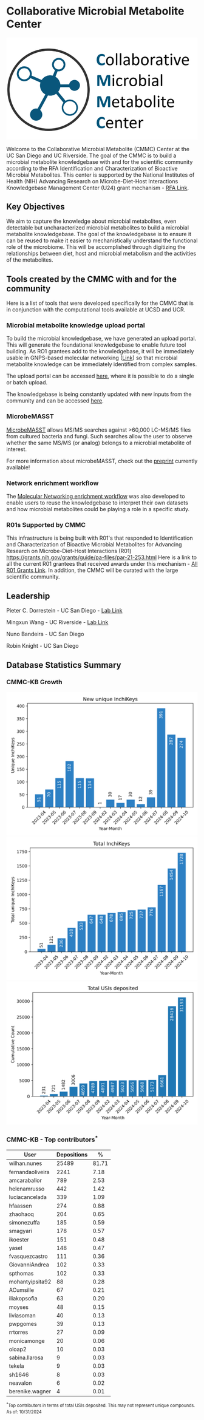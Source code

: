 # Collaborative Microbial Metabolite Center

![CMMC Logo](img/logo.png)

Welcome to the Collaborative Microbial Metabolite (CMMC) Center at the UC San Diego and UC Riverside. The goal of the CMMC is to build a microbial metabolite knowledgebase with and for the scientific community according to the RFA Identification and Characterization of Bioactive Microbial Metabolites. This center is supported by the National Institutes of Health (NIH) Advancing Research on Microbe-Diet-Host Interactions Knowledgebase Management Center (U24) grant mechanism - [RFA Link](https://grants.nih.gov/grants/guide/rfa-files/rfa-dk-21-014.html). 

## Key Objectives
We aim to capture the knowledge about microbial metabolites, even detectable but uncharacterized microbial metabolites to build a microbial metabolite knowledgebase. The goal of the knowledgebase is to ensure it can be reused to make it easier to mechanistically understand the functional role of the microbiome. This will be accomplished through digitizing the relationships between diet, host and microbial metabolism and the activities of the metabolites. 

## Tools created by the CMMC with and for the community
Here is a list of tools that were developed specifically for the CMMC that is in conjunction with the computational tools available at UCSD and UCR. 

### Microbial metabolite knowledge upload portal
To build the microbial knowledgebase, we have generated an upload portal. This will generate the foundational knowledgebase to enable future tool building. As RO1 grantees add to the knowledgebase, it will be immediately usable in GNPS-based molecular networking ([Link](https://ccms-ucsd.github.io/GNPSDocumentation/)) so that microbial metabolite knowledge can be immediately identified from complex samples. 

The upload portal can be accessed [here](https://gnps2.org/workflowinput?workflowname=cmmc_deposition_workflow), where it is possible to do a single or batch upload.

The knowledgebase is being constantly updated with new inputs from the community and can be accessed [here](https://cmmc-kb.gnps2.org/).

<!-- !!!!MING TO DO create the firs generation link to simple interface for building the knowledgebase!!!!. -->

### MicrobeMASST

[MicrobeMASST](https://masst.gnps2.org/microbemasst/) allows MS/MS searches against >60,000 LC-MS/MS files from cultured bacteria and fungi. Such searches allow the user to observe whether the same MS/MS (or analog) belongs to a microbial metabolite of interest.

For more information about microbeMASST, check out the [preprint](https://doi.org/10.1101/2023.07.20.549584) currently available!

### Network enrichment workflow
The [Molecular Networking enrichment workflow](https://gnps2.org/workflowinput?workflowname=cmmc_gnps_network_enrichment_workflow) was also developed to enable users to reuse the knowledgebase to interpret their own datasets and how microbial metabolites could be playing a role in a specific study.


### R01s Supported by CMMC

This infrastructure is being built with R01's that responded to 
Identification and Characterization of Bioactive Microbial Metabolites for Advancing Research on Microbe-Diet-Host Interactions (R01) https://grants.nih.gov/grants/guide/pa-files/par-21-253.html Here is a link to all the current R01 grantees that received awards under this mechanism - [All R01 Grants Link](https://reporter.nih.gov/search/eJ5UvHBXWU6-ZQa83cfFnw/projects). In addition, the CMMC will be curated with the large scientific community.

## Leadership
Pieter C. Dorrestein - UC San Diego - [Lab Link](https://dorresteinlab.ucsd.edu/)

Mingxun Wang - UC Riverside - [Lab Link](https://www.cs.ucr.edu/~mingxunw/)

Nuno Bandeira - UC San Diego 

Robin Knight - UC San Diego

## Database Statistics Summary

### CMMC-KB Growth

![New InchiKeys](img/statistics/cmmc_growth_new_inchikeys_by_month.svg)
![Total InchiKeys](img/statistics/cmmc_growth_cumulative_inchikeys_by_month.svg)
![CMMC depositions graph](img/statistics/cmmc_growth_total_usis.svg)

### CMMC-KB - Top contributors<sup>*</sup> 

| User             | Depositions | %     |
|------------------|-------------|-------|
| wilhan.nunes     | 25489       | 81.71 |
| fernandaoliveira | 2241        | 7.18  |
| amcaraballor     | 789         | 2.53  |
| helenamrusso     | 442         | 1.42  |
| luciacancelada   | 339         | 1.09  |
| hfaassen         | 274         | 0.88  |
| zhaohaoq         | 204         | 0.65  |
| simonezuffa      | 185         | 0.59  |
| smagyari         | 178         | 0.57  |
| ikoester         | 151         | 0.48  |
| yasel            | 148         | 0.47  |
| fvasquezcastro   | 111         | 0.36  |
| GiovanniAndrea   | 102         | 0.33  |
| spthomas         | 102         | 0.33  |
| mohantyipsita92  | 88          | 0.28  |
| ACumsille        | 67          | 0.21  |
| iliakopsofia     | 63          | 0.20  |
| moyses           | 48          | 0.15  |
| liviasoman       | 40          | 0.13  |
| pwpgomes         | 39          | 0.13  |
| rrtorres         | 27          | 0.09  |
| monicamonge      | 20          | 0.06  |
| oloap2           | 10          | 0.03  |
| sabina.llarosa   | 9           | 0.03  |
| tekela           | 9           | 0.03  |
| sh1646           | 8           | 0.03  |
| neavalon         | 6           | 0.02  |
| berenike.wagner  | 4           | 0.01  |

<small style="font-size: 0.8em;"><sup>*</sup>Top contributors in terms of total USIs deposited. This may not represent unique compounds.
<br>As of: 10/31/2024</small>
